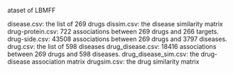 
ataset of LBMFF

disease.csv: the list of 269 drugs
dissim.csv: the disease similarity matrix
drug-protein.csv: 722 associations between 269 drugs and 266 targets.
drug-side.csv: 43508 associations between 269 drugs and 3797 diseases.
drug.csv: the list of 598 diseases
drug_disease.csv: 18416 associations between 269 drugs and 598 diseases.
drug_disease_sim.csv: the drug-disease association matrix
drugsim.csv: the drug similarity matrix

